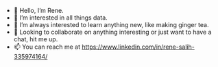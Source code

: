 - 👋 Hello, I’m Rene.
- 👀 I’m interested in all things data.
- 🌱 I’m always interested to learn anything new, like making ginger tea.
- 💞 Looking to collaborate on anything interesting or just want to have a chat, hit me up.
- 📫 You can reach me at https://www.linkedin.com/in/rene-salih-335974164/

<!---
renanne7/renanne7 is a ✨ special ✨ repository because its `README.md` (this file) appears on your GitHub profile.
You can click the Preview link to take a look at your changes.
--->
